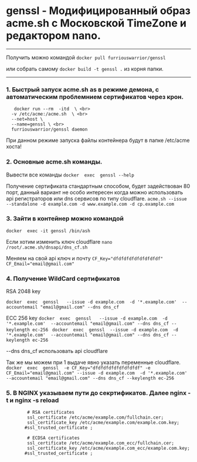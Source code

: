 # genssl - Модифицированный образ acme.sh c Московской TimeZone и редактором nano.

***
Получить можно командой ``docker pull furriouswarrior/genssl``

или собрать самому `` docker build -t genssl . `` из корня папки.
***


### 1. Быстрый запуск  acme.sh as в режиме демона, с автоматическим проблемнием сертификатов через крон.
```
   docker run --rm  -itd  \ <br>
  -v /etc/acme:/acme.sh  \ <br>
  --net=host \
  --name=genssl \ <br>
  furriouswarrior/genssl daemon
 ``` 

При данном режиме запуска файлы контейнера будут в папке /etc/acme хоста!
  
### 2. Основные acme.sh команды.
Вывести все команды
`` docker  exec  genssl --help 
``

Получение сертификата стандартным способом, будет задействован 80 порт, данный вариант не особо интересен когда можно использовать api регистраторов или dns сервисов по типу cloudflare.
`` acme.sh --issue --standalone -d example.com -d www.example.com -d cp.example.com
``


### 3. Зайти  в контейнер можно командой
`` docker  exec -it genssl /bin/ash
``

Если хотим изменить ключ cloudflare
``nano /root/.acme.sh/dnsapi/dns_cf.sh
``

Меняем на свой api ключ и почту
``
CF_Key="dfdfdfdfdfdfdfdfdf"
CF_Email="email@gmail.com" 
`` 


### 4. Получение WildCard сертификатов
RSA 2048 key

``docker  exec  genssl   --issue -d example.com  -d '*.example.com'  --accountemail "email@gmail.com" --dns dns_cf
``

ECC 256 key
``docker  exec  genssl   --issue -d example.com  -d '*.example.com'  --accountemail "email@gmail.com" --dns dns_cf --keylength ec-256
``
``docker  exec  genssl  --issue -d example.com  -d '*.example.com'  --accountemail "email@gmail.com" --dns dns_cf --keylength ec-256
``

--dns dns_cf использовать api cloudflare

Так же мы можем при 1 выдаче явно указать переменные cloudflare. <br>
`` docker  exec  genssl  -e CF_Key="dfdfdfdfdfdfdfdfdf" -e CF_Email="email@gmail.com" --issue -d example.com  -d '*.example.com'  --accountemail "email@gmail.com" --dns dns_cf --keylength ec-256
``


### 5. В NGINX указываем пути до секртификатов. Далее nginx -t и nginx -s reload
```
        # RSA certificates
        ssl_certificate /etc/acme/example.com/fullchain.cer;
        ssl_certificate_key /etc/acme/example.com/example.com.key;
       #ssl_trusted_certificate ;

        # ECDSA certificates
        ssl_certificate /etc/acme/example.com_ecc/fullchain.cer;
        ssl_certificate_key /etc/acme/example.com_ecc/example.com.key;
       #ssl_trusted_certificate ;
 ```
